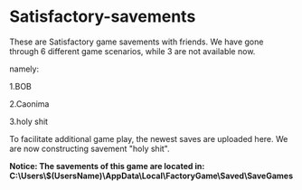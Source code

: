 # Satisfactory-savements
These are Satisfactory game savements with friends.
We have gone through 6 different game scenarios, while 3 are not available now. 


namely:


1.BOB


2.Caonima


3.holy shit


To facilitate additional game play, the newest saves are uploaded here.
We are now constructing savement "holy shit".

**Notice: The savements of this game are located in: C:\Users\\$(UsersName)\AppData\Local\FactoryGame\Saved\SaveGames**
